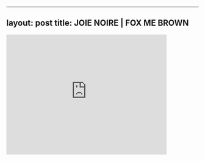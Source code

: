 

---
layout: post
title: JOIE NOIRE | FOX ME BROWN
---


<iframe width="420" height="315" src="http://www.youtube.com/embed/IROnIwOvUVQ" frameborder="0" allowfullscreen></iframe>

